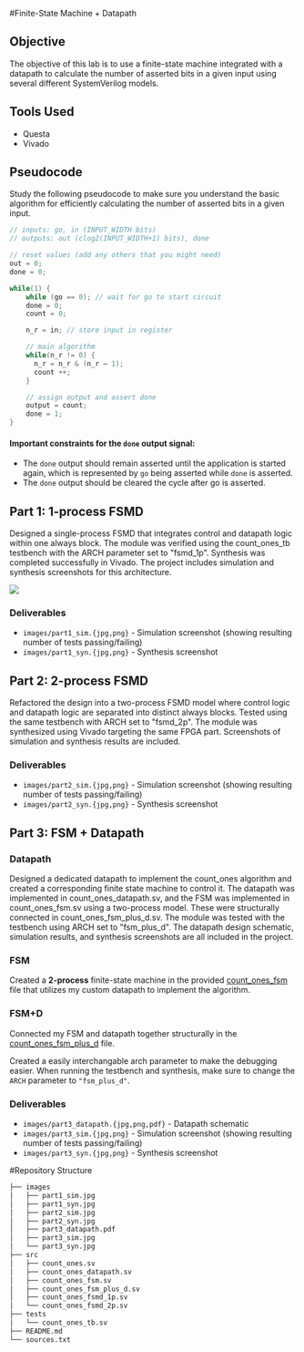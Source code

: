 
#Finite-State Machine + Datapath

## Objective
The objective of this lab is to use a finite-state machine integrated with a datapath to calculate the number of asserted bits in a given input using several different SystemVerilog models.

## Tools Used
- Questa
- Vivado


## Pseudocode
Study the following pseudocode to make sure you understand the basic algorithm for efficiently calculating the number of asserted bits in a given input.

```c
// inputs: go, in (INPUT_WIDTH bits)
// outputs: out (clog2(INPUT_WIDTH+1) bits), done

// reset values (add any others that you might need)
out = 0;
done = 0;

while(1) {
    while (go == 0); // wait for go to start circuit
    done = 0;
    count = 0;

    n_r = in; // store input in register

    // main algorithm
    while(n_r != 0) {
      n_r = n_r & (n_r – 1);
      count ++;
    }

    // assign output and assert done
    output = count;
    done = 1;
}
```

#### Important constraints for the `done` output signal:
- The `done` output should remain asserted until the application is started again, which is represented by `go` being asserted while `done` is asserted.
- The `done` output should be cleared the cycle after go is asserted.


## Part 1: 1-process FSMD
Designed a single-process FSMD that integrates control and datapath logic within one always block. The module was verified using the count_ones_tb testbench with the ARCH parameter set to "fsmd_1p". Synthesis was completed successfully in Vivado. The project includes simulation and synthesis screenshots for this architecture.

![](.data/syn_example.png)

### Deliverables
- `images/part1_sim.{jpg,png}` - Simulation screenshot (showing resulting number of tests passing/failing)
- `images/part1_syn.{jpg,png}` - Synthesis screenshot 


## Part 2: 2-process FSMD
Refactored the design into a two-process FSMD model where control logic and datapath logic are separated into distinct always blocks. Tested using the same testbench with ARCH set to "fsmd_2p". The module was synthesized using Vivado targeting the same FPGA part. Screenshots of simulation and synthesis results are included.

### Deliverables
- `images/part2_sim.{jpg,png}` - Simulation screenshot (showing resulting number of tests passing/failing)
- `images/part2_syn.{jpg,png}` - Synthesis screenshot


## Part 3: FSM + Datapath

### Datapath
Designed a dedicated datapath to implement the count_ones algorithm and created a corresponding finite state machine to control it. The datapath was implemented in count_ones_datapath.sv, and the FSM was implemented in count_ones_fsm.sv using a two-process model. These were structurally connected in count_ones_fsm_plus_d.sv. The module was tested with the testbench using ARCH set to "fsm_plus_d". The datapath design schematic, simulation results, and synthesis screenshots are all included in the project.

### FSM
Created a __2-process__ finite-state machine in the provided [count_ones_fsm](src/count_ones_fsm.sv) file that utilizes my custom datapath to implement the algorithm.

### FSM+D
Connected my FSM and datapath together structurally in the [count_ones_fsm_plus_d](src/count_ones_fsm_plus_d) file.

Created a easily interchangable arch parameter to make the debugging easier.
When running the testbench and synthesis, make sure to change the `ARCH` parameter to `"fsm_plus_d"`.


### Deliverables
- `images/part3_datapath.{jpg,png,pdf}` - Datapath schematic
- `images/part3_sim.{jpg,png}` - Simulation screenshot (showing resulting number of tests passing/failing)
- `images/part3_syn.{jpg,png}` - Synthesis screenshot 

#Repository Structure

```bash
├── images
│   ├── part1_sim.jpg
│   ├── part1_syn.jpg
│   ├── part2_sim.jpg
│   ├── part2_syn.jpg
│   ├── part3_datapath.pdf
│   ├── part3_sim.jpg
│   └── part3_syn.jpg
├── src
│   ├── count_ones.sv
│   ├── count_ones_datapath.sv
│   ├── count_ones_fsm.sv
│   ├── count_ones_fsm_plus_d.sv
│   ├── count_ones_fsmd_1p.sv
│   └── count_ones_fsmd_2p.sv
├── tests
│   └── count_ones_tb.sv
├── README.md
└── sources.txt
```


